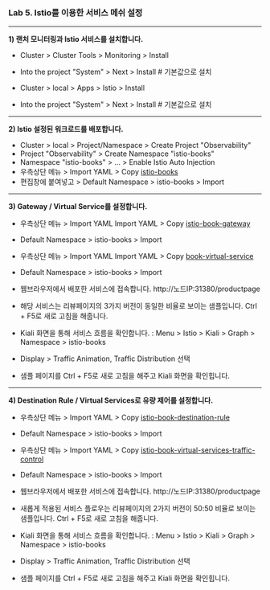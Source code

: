 ### Lab 5. Istio를 이용한 서비스 메쉬 설정

---

**1) 랜처 모니터링과 Istio 서비스를 설치합니다.**
- Cluster > Cluster Tools > Monitoring > Install 
- Into the project "System" > Next > Install # 기본값으로 설치


- Cluster > local > Apps > Istio > Install
- Into the project "System" > Next > Install # 기본값으로 설치

---

**2) Istio 설정된 워크로드를 배포합니다.**
- Cluster > local > Project/Namespace > Create Project "Observability" 
- Project "Observability" > Create Namespace "istio-books"
- Namespace "istio-books" > ... > Enable Istio Auto Injection
- 우측상단 메뉴 > Import YAML > Copy [istio-books](../istio/istio-books.yml)
- 편집창에 붙여넣고 > Default Namespace > istio-books > Import

---

**3) Gateway / Virtual Service를 설정합니다.**
- 우측상단 메뉴 > Import YAML Import YAML > Copy [istio-book-gateway](../istio/book-gateway.yml)
- Default Namespace > istio-books > Import
- 우측상단 메뉴 > Import YAML Import YAML > Copy [book-virtual-service](../istio/book-virtual-service.yml)
- Default Namespace > istio-books > Import

- 웹브라우저에서 배포한 서비스에 접속합니다. http://노드IP:31380/productpage
- 해당 서비스는 리뷰페이지의 3가지 버전이 동일한 비율로 보이는 샘플입니다. Ctrl + F5로 새로 고침을 해줍니다.
- Kiali 화면을 통해 서비스 흐름을 확인합니다. : Menu > Istio > Kiali > Graph > Namespace > istio-books
- Display > Traffic Animation, Traffic Distribution 선택
- 샘플 페이지를 Ctrl + F5로 새로 고침을 해주고 Kiali 화면을 확인힙니다.

---

**4) Destination Rule / Virtual Services로 유량 제어를 설정합니다.**
- 우측상단 메뉴 > Import YAML > Copy [istio-book-destination-rule](../istio/istio-book-destination-rule.yml)
- Default Namespace > istio-books > Import
- 우측상단 메뉴 > Import YAML > Copy [istio-book-virtual-services-traffic-control](../istio/istio-book-virtual-service-traffic-control.yml)
- Default Namespace > istio-books > Import

- 웹브라우저에서 배포한 서비스에 접속합니다. http://노드IP:31380/productpage
- 새롭게 적용된 서비스 플로우는 리뷰페이지의 2가지 버전이 50:50 비율로 보이는 샘플입니다. Ctrl + F5로 새로 고침을 해줍니다.
- Kiali 화면을 통해 서비스 흐름을 확인합니다. : Menu > Istio > Kiali > Graph > Namespace > istio-books
- Display > Traffic Animation, Traffic Distribution 선택
- 샘플 페이지를 Ctrl + F5로 새로 고침을 해주고 Kiali 화면을 확인힙니다.

